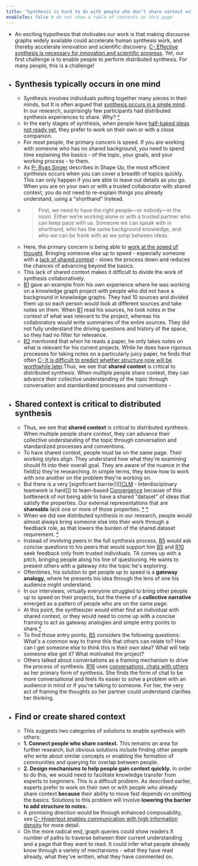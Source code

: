 ```yaml
---
title: "Synthesis is hard to do with people who don’t share context with you"
enableToc: false # do not show a table of contents on this page
---
```

- An exciting hypothesis that motivates our work is that making discourse graphs widely available could accelerate human synthesis work, and thereby accelerate innovation and scientific discovery. [C- Effective synthesis is necessary for innovation and scientific progress](../LitReview/Main/C-%20Effective%20synthesis%20is%20necessary%20for%20innovation%20and%20scientific%20progress.md). Yet, our first challenge is to enable people to perform distributed synthesis. For many people, this is a challenge!
- ## Synthesis typically occurs in one mind
	- Synthesis involves individuals putting together many pieces in their minds, but It is often argued that [synthesis occurs in a single mind](https://notes.andymatuschak.org/Great_creative_work_is_usually_the_product_of_a_single_person). In our research, surprisingly few participants had distributed synthesis experiences to share. Why?  [*](((9LwW0ZobI)))
	- In the early stages of synthesis, when people have [half-baked ideas not ready yet](half-baked%20ideas%20not%20ready%20yet), they prefer to work on their own or with a close companion. 
	- For most people, the primary concern is speed. If you are working with someone who has no shared background, you need to spend time explaining the basics - of the topic, your goals, and your working process - to them. 
	- As [P- Ryan Singer](P-%20Ryan%20Singer) describes in Shape Up, the most efficient synthesis occurs when you can cover a breadth of topics quickly. This can only happen if you are able to leave out details as you go. When you are on your own or with a trusted collaborator with shared context, you do not need to re-explain things you already understand, using a "shorthand" instead.
	- > First, we need to have the right people—or nobody—in the room. Either we’re working alone or with a trusted partner who can keep pace with us. Someone we can speak with in shorthand, who has the same background knowledge, and who we can be frank with as we jump between ideas.
	- Here, the primary concern is being able to [work at the speed of thought](work%20at%20the%20speed%20of%20thought). Bringing someone else up to speed - especially someone with a [lack of shared context](lack%20of%20shared%20context) - slows the process down and reduces the chances of advancing beyond the basics.  
	- This lack of shared context makes it difficult to divide the work of synthesis collaboratively. 
	- [B1](B1) gave an example from his own experience where he was working on a knowledge graph project with people who did not have a background in knowledge graphs. They had 10 sources and divided them up so each person would look at different sources and take notes on them. When [B1](B1) read his sources, he took notes in the context of what was relevant to the project, whereas his collaborators would write summaries of the entire sources. They did not fully understand the driving questions and history of the space, so they had no filter for relevance.
	- [R2](R2) mentioned that when he reads a paper, he only takes notes on what is relevant for his current projects. While he does have rigorous processes for taking notes on a particularly juicy paper, he finds that often [C- It is difficult to predict whether structure now will be worthwhile later](C-%20It%20is%20difficult%20to%20predict%20whether%20structure%20now%20will%20be%20worthwhile%20later).Thus, we see that **shared context** is critical to distributed synthesis. When multiple people share context, they can advance their collective understanding of the topic through conversation and standardized processes and conventions -
- ## Shared context is critical to distributed synthesis
	- Thus, we see that **shared context** is critical to distributed synthesis. When multiple people share context, they can advance their collective understanding of the topic through conversation and standardized processes and conventions. 
	- To have shared context, people must be on the same page. Their working styles align. They understand how what they're examining should fit into their overall goal. They are aware of the nuance in the field(s) they're researching. In simple terms, they know how to work with one another on the problem they're working on.   
	- But there is a very [significant barrier]([[[CLM](%5B%5BCLM) - Interdisciplinary teamwork is hard]]) to team-based [Convergence](Convergence) because of this bottleneck of not being able to have a shared "dataset" of ideas that satisfy the properties. Our external representations that are **shareable** lack one or more of those properties. [*](((79OcTyQZR))) [*](((9eAC3T91o)))
	- When we did see distributed synthesis in our research, people would almost always bring someone else into their work through a feedback role, as that lowers the burden of the shared dataset requirement.  [*](((HXYWjd8Jm)))
	- Instead of involving peers in the full synthesis process, [B5](B5) would ask concise questions to his peers that would support him  [B5](B5) and [R10](R10) seek feedback only from trusted individuals. TA comes up with a pitch, bringing people along his line of questioning. He wants to present others with a gateway into the topic he's exploring. 
	- Oftentimes, his solution to get people up to speed is a **gateway analogy,** where he presents his idea through the lens of one his audience might understand.
	- In our interviews, virtually everyone struggled to bring other people up to speed on their projects, but the theme of a **collective narrative** emerged as a pattern of people who are on the same page.
	- At this point, the synthesizer would either find an individual with shared context, or they would need to come up with a concise framing to act as gateway analogies and simple entry points to share.[*](((qjcwxhvEe)))
	- To find those entry points, [B5](B5) considers the following questions: What's a common way to frame this that others can relate to? How can I get someone else to think this is their own idea? What will help someone else get it? What motivated the project?
	- Others talked about conversations as a framing mechanism to drive the process of synthesis.  [R16](R16) uses [conversations, chats with others](conversations,%20chats%20with%20others) as her primary form of synthesis. She finds the form of chat to be more conversational and feels its easier to solve a problem with an audience in mind or if you're talking to someone.  For her, the very act of framing the thoughts so her partner could understand clarifies her thinking.
- ## Find or create shared context
	- This suggests two categories of solutions to enable synthesis with others:
	- **1. Connect people who share context.** This remains an area for further research, but obvious solutions include finding other people who write about similar concepts or enabling the formation of communities and querying for overlap between people.
	- **2. Design mechanisms to help people gain context quickly.** In order to do this, we would need to facilitate knowledge transfer from experts to beginners. This is a difficult problem. As described earlier, experts prefer to work on their own or with people who already share context **because** their ability to move fast depends on omitting the basics. Solutions to this problem will involve **lowering the barrier to add structure to notes.** 
	- A promising direction would be through enhanced composability, see [C- Hypertext enables communication with high information density](C-%20Hypertext%20enables%20communication%20with%20high%20information%20density.md) for more detail.
	- On the more radical end, graph queries could show readers X number of paths to traverse between their current understanding and a page that they want to read. It could infer what people already know through a variety of mechanisms - what they have read already, what they've written, what they have commented on.
